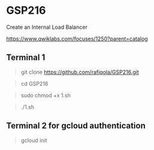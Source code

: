 # GSP216

Create an Internal Load Balancer

https://www.qwiklabs.com/focuses/1250?parent=catalog

## Terminal 1
> git clone https://github.com/rafiqola/GSP216.git

> cd GSP216

> sudo chmod +x 1.sh

> ./1.sh


## Terminal 2 for gcloud authentication
> gcloud init



